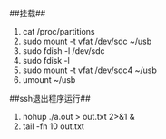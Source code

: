 ##挂载##
1. cat /proc/partitions
2. sudo mount -t vfat /dev/sdc ~/usb
3. sudo fdish -l /dev/sdc
4. sudo fdisk -l
5. sudo mount -t vfat /dev/sdc4 ~/usb
6. umount ~/usb

##ssh退出程序运行##
1. nohup ./a.out > out.txt 2>&1 &
2. tail -fn 10 out.txt
